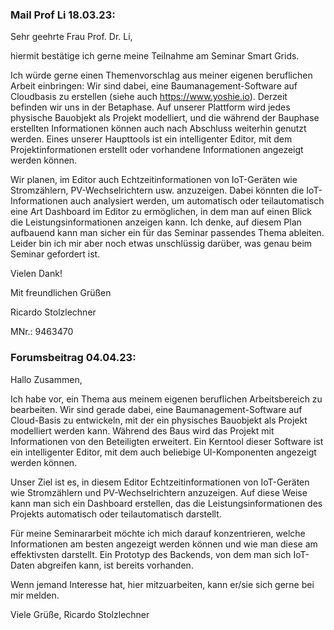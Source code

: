 ### Mail Prof Li 18.03.23:

Sehr geehrte Frau Prof. Dr. Li,

hiermit bestätige ich gerne meine Teilnahme am Seminar Smart Grids.

Ich würde gerne einen Themenvorschlag aus meiner eigenen beruflichen Arbeit einbringen: Wir sind dabei, eine Baumanagement-Software auf Cloudbasis zu erstellen (siehe auch https://www.yoshie.io). Derzeit befinden wir uns in der Betaphase. Auf unserer Plattform wird jedes physische Bauobjekt als Projekt modelliert, und die während der Bauphase erstellten Informationen können auch nach Abschluss weiterhin genutzt werden. Eines unserer Haupttools ist ein intelligenter Editor, mit dem Projektinformationen erstellt oder vorhandene Informationen angezeigt werden können.

Wir planen, im Editor auch Echtzeitinformationen von IoT-Geräten wie Stromzählern, PV-Wechselrichtern usw. anzuzeigen. Dabei könnten die IoT-Informationen auch analysiert werden, um automatisch oder teilautomatisch eine Art Dashboard im Editor zu ermöglichen, in dem man auf einen Blick die Leistungsinformationen anzeigen kann. Ich denke, auf diesem Plan aufbauend kann man sicher ein für das Seminar passendes Thema ableiten. Leider bin ich mir aber noch etwas unschlüssig darüber, was genau beim Seminar gefordert ist.

Vielen Dank!

Mit freundlichen Grüßen

Ricardo Stolzlechner

MNr.: 9463470

### Forumsbeitrag 04.04.23:


Hallo Zusammen,

Ich habe vor, ein Thema aus meinem eigenen beruflichen Arbeitsbereich zu bearbeiten. Wir sind gerade dabei, eine Baumanagement-Software auf Cloud-Basis zu entwickeln, mit der ein physisches Bauobjekt als Projekt modelliert werden kann. Während des Baus wird das Projekt mit Informationen von den Beteiligten erweitert. Ein Kerntool dieser Software ist ein intelligenter Editor, mit dem auch beliebige UI-Komponenten angezeigt werden können.

Unser Ziel ist es, in diesem Editor Echtzeitinformationen von IoT-Geräten wie Stromzählern und PV-Wechselrichtern anzuzeigen. Auf diese Weise kann man sich ein Dashboard erstellen, das die Leistungsinformationen des Projekts automatisch oder teilautomatisch darstellt.

Für meine Seminararbeit möchte ich mich darauf konzentrieren, welche Informationen am besten angezeigt werden können und wie man diese am effektivsten darstellt. Ein Prototyp des Backends, von dem man sich IoT-Daten abgreifen kann, ist bereits vorhanden.

Wenn jemand Interesse hat, hier mitzuarbeiten, kann er/sie sich gerne bei mir melden.


Viele Grüße,
Ricardo Stolzlechner

